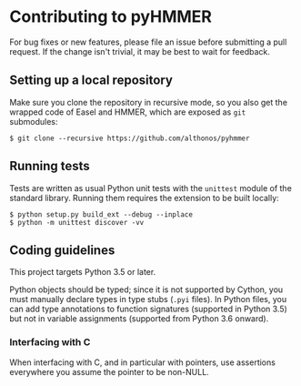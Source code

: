 # Contributing to pyHMMER

For bug fixes or new features, please file an issue before submitting a
pull request. If the change isn't trivial, it may be best to wait for
feedback.

## Setting up a local repository

Make sure you clone the repository in recursive mode, so you also get the
wrapped code of Easel and HMMER, which are exposed as ``git`` submodules:

```console
$ git clone --recursive https://github.com/althonos/pyhmmer
```

## Running tests

Tests are written as usual Python unit tests with the `unittest` module of
the standard library. Running them requires the extension to be built
locally:

```console
$ python setup.py build_ext --debug --inplace
$ python -m unittest discover -vv
```

## Coding guidelines

This project targets Python 3.5 or later.

Python objects should be typed; since it is not supported by Cython,
you must manually declare types in type stubs (`.pyi` files). In Python
files, you can add type annotations to function signatures (supported in
Python 3.5) but not in variable assignments (supported from Python 3.6
onward).

### Interfacing with C

When interfacing with C, and in particular with pointers, use assertions
everywhere you assume the pointer to be non-NULL.
